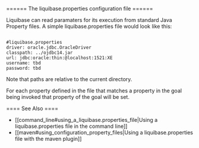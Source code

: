 ====== The liquibase.properties configuration file ======

Liquibase can read paramaters for its execution from standard Java Property files. A simple liquibase.properties file would look like this:

<code>
#liquibase.properties
driver: oracle.jdbc.OracleDriver
classpath: ../ojdbc14.jar
url: jdbc:oracle:thin:@localhost:1521:XE
username: tbd
password: tbd
</code>

Note that paths are relative to the current directory.

For each property defined in the file that matches a property in the goal being invoked that property of the goal will be set.

==== See Also ====
   * [[command_line#using_a_liquibase.properties_file|Using a liquibase.properties file in the command  line]]
   * [[maven#using_configuration_property_files|Using a liquibase.properties file with the maven plugin]]